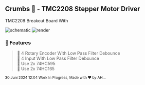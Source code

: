 
## Crumbs 🍪 - TMC2208 Stepper Motor Driver

TMC2208 Breakout Board With 

![schematic](./docs/rotaryEncoderWith595.svg)
![render](./docs/rotaryEncoderWith595.png)

### 🍑 Features
> 🎈 4 Rotary Encoder With Low Pass Filter Debounce  
> 🏀 4 Input  With Low Pass Filter Debounce  
> 🍨 Use 2x 74HC595  
> 🍛 Use 2x 74HC165


<sup> 30 Juni 2024 12:04 Work In Progress, Made with ♥️ by AH... </sup>
